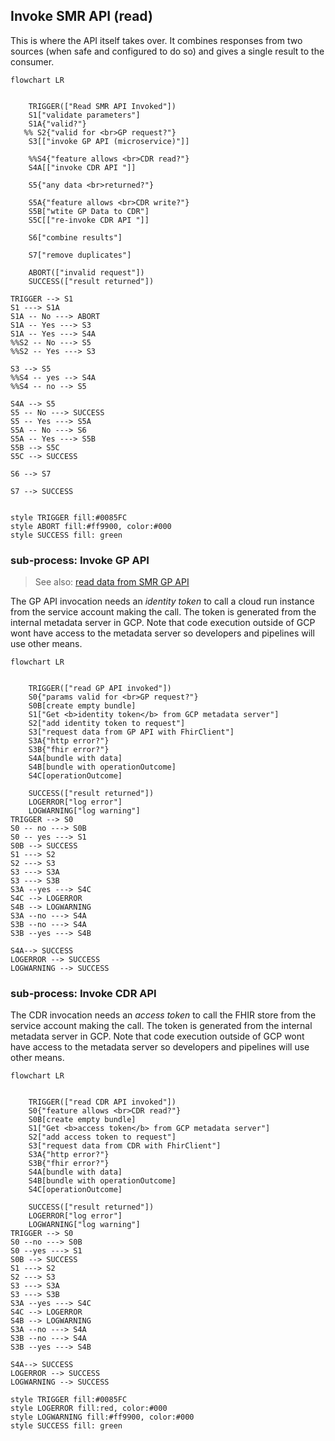## Invoke SMR API (read) 

This is where the API itself takes over. It combines responses from two sources (when safe and configured to do so) and gives a single result to the consumer. 

```mermaid
flowchart LR
 

    TRIGGER(["Read SMR API Invoked"]) 
    S1["validate parameters"]
    S1A{"valid?"}
   %% S2{"valid for <br>GP request?"}
    S3[["invoke GP API (microservice)"]]
   
    %%S4{"feature allows <br>CDR read?"}
    S4A[["invoke CDR API "]]

	S5{"any data <br>returned?"}
	
    S5A{"feature allows <br>CDR write?"}
    S5B["wtite GP Data to CDR"]
	S5C[["re-invoke CDR API "]]
	
    S6["combine results"]
  
    S7["remove duplicates"]
	
    ABORT(["invalid request"])
    SUCCESS(["result returned"])
   
TRIGGER --> S1
S1 ---> S1A
S1A -- No ---> ABORT
S1A -- Yes ---> S3
S1A -- Yes ---> S4A
%%S2 -- No ---> S5
%%S2 -- Yes ---> S3

S3 --> S5
%%S4 -- yes --> S4A
%%S4 -- no --> S5

S4A --> S5
S5 -- No ---> SUCCESS
S5 -- Yes ---> S5A
S5A -- No ---> S6
S5A -- Yes ---> S5B
S5B --> S5C 
S5C --> SUCCESS

S6 --> S7

S7 --> SUCCESS
       

style TRIGGER fill:#0085FC
style ABORT fill:#ff9900, color:#000
style SUCCESS fill: green
```





### sub-process: Invoke GP API

>  See also: [read data from SMR GP API](read-gp-data/index.md)

The GP API invocation needs an *identity token* to call a cloud run instance from the service account making the call. The token is generated from the internal metadata server in GCP. Note that code execution outside of GCP wont have access to the metadata server so developers and pipelines will use other means.

```mermaid
flowchart LR
 

    TRIGGER(["read GP API invoked"]) 
    S0{"params valid for <br>GP request?"}
    S0B[create empty bundle]
    S1["Get <b>identity token</b> from GCP metadata server"]
    S2["add identity token to request"]
    S3["request data from GP API with FhirClient"]
    S3A{"http error?"}
    S3B{"fhir error?"}
    S4A[bundle with data]
    S4B[bundle with operationOutcome]
    S4C[operationOutcome]
	
    SUCCESS(["result returned"])
    LOGERROR["log error"]
    LOGWARNING["log warning"]
TRIGGER --> S0
S0 -- no ---> S0B
S0 -- yes ---> S1
S0B --> SUCCESS
S1 ---> S2
S2 ---> S3
S3 ---> S3A
S3 ---> S3B
S3A --yes ---> S4C
S4C --> LOGERROR
S4B --> LOGWARNING
S3A --no ---> S4A
S3B --no ---> S4A
S3B --yes ---> S4B

S4A--> SUCCESS
LOGERROR --> SUCCESS    
LOGWARNING --> SUCCESS
```



### sub-process: Invoke CDR API

The CDR invocation needs an *access token* to call the FHIR store from the service account making the call. The token is generated from the internal metadata server in GCP. Note that code execution outside of GCP wont have access to the metadata server so developers and pipelines will use other means.

```mermaid
flowchart LR
 

    TRIGGER(["read CDR API invoked"]) 
    S0{"feature allows <br>CDR read?"}
    S0B[create empty bundle]
    S1["Get <b>access token</b> from GCP metadata server"]
    S2["add access token to request"]
    S3["request data from CDR with FhirClient"]
    S3A{"http error?"}
    S3B{"fhir error?"}
    S4A[bundle with data]
    S4B[bundle with operationOutcome]
    S4C[operationOutcome]

    SUCCESS(["result returned"])
    LOGERROR["log error"]
    LOGWARNING["log warning"]
TRIGGER --> S0
S0 --no ---> S0B
S0 --yes ---> S1
S0B --> SUCCESS
S1 ---> S2
S2 ---> S3
S3 ---> S3A
S3 ---> S3B
S3A --yes ---> S4C
S4C --> LOGERROR
S4B --> LOGWARNING
S3A --no ---> S4A
S3B --no ---> S4A
S3B --yes ---> S4B

S4A--> SUCCESS
LOGERROR --> SUCCESS    
LOGWARNING --> SUCCESS

style TRIGGER fill:#0085FC
style LOGERROR fill:red, color:#000
style LOGWARNING fill:#ff9900, color:#000
style SUCCESS fill: green
```

